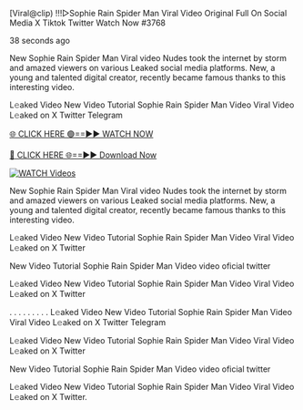 [Viral@clip) !!!▷Sophie Rain Spider Man Viral Video Original Full On Social Media X Tiktok Twitter  Watch Now #3768

38 seconds ago

New Sophie Rain Spider Man Viral video Nudes took the internet by storm and amazed viewers on various Leaked social media platforms. New, a young and talented digital creator, recently became famous thanks to this interesting video.

L𝚎aked Video New Video Tutorial Sophie Rain Spider Man Video Viral Video L𝚎aked on X Twitter Telegram

[🌐 CLICK HERE 🟢==►► WATCH NOW](https://t.co/CsbdxKwbQM)

[🔴 CLICK HERE 🌐==►► Download Now](https://t.co/CsbdxKwbQM)

[![WATCH Videos](https://i.imgur.com/RPj6FCy.gif)](https://t.co/CsbdxKwbQM)

New Sophie Rain Spider Man Viral video Nudes took the internet by storm and amazed viewers on various Leaked social media platforms. New, a young and talented digital creator, recently became famous thanks to this interesting video.

L𝚎aked Video New Video Tutorial Sophie Rain Spider Man Video Viral Video L𝚎aked on X Twitter

New Video Tutorial Sophie Rain Spider Man Video video oficial twitter

L𝚎aked Video New Video Tutorial Sophie Rain Spider Man Video Viral Video L𝚎aked on X Twitter

. . . . . . . . . L𝚎aked Video New Video Tutorial Sophie Rain Spider Man Video Viral Video L𝚎aked on X Twitter Telegram

L𝚎aked Video New Video Tutorial Sophie Rain Spider Man Video Viral Video L𝚎aked on X Twitter

New Video Tutorial Sophie Rain Spider Man Video video oficial twitter

L𝚎aked Video New Video Tutorial Sophie Rain Spider Man Video Viral Video L𝚎aked on X Twitter.
